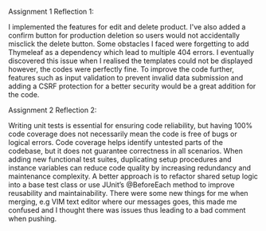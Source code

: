 Assignment 1 Reflection 1:

I implemented the features for edit and delete product. I've also added a confirm button for production deletion so users would not accidentally misclick the delete button.
Some obstacles I faced were forgetting to add Thymeleaf as a dependency which lead to multiple 404 errors. I eventually discovered this issue when I realised the templates could not be displayed however, the codes were perfectly fine.
To improve the code further, features such as input validation to prevent invalid data submission and adding a CSRF protection for a better security would be a great addition for the code.

Assignment 2 Reflection 2:


Writing unit tests is essential for ensuring code reliability, but having 100% code coverage does not necessarily mean the code is free of bugs or logical errors. Code coverage helps identify untested parts of the codebase, but it does not guarantee correctness in all scenarios. When adding new functional test suites, duplicating setup procedures and instance variables can reduce code quality by increasing redundancy and maintenance complexity.
A better approach is to refactor shared setup logic into a base test class or use JUnit’s @BeforeEach method to improve reusability and maintainability.
There were some new things for me when merging, e.g VIM text editor where our messages goes, this made me confused and I thought there was issues thus leading to a bad comment when pushing.